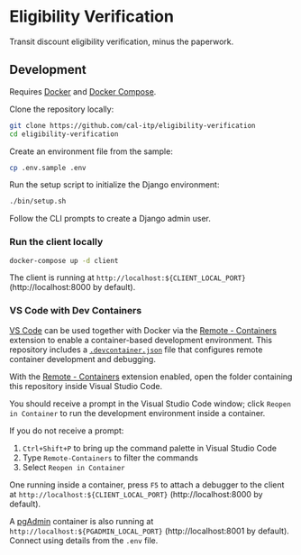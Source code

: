 # Eligibility Verification

Transit discount eligibility verification, minus the paperwork.

## Development

Requires [Docker][docker] and [Docker Compose][docker-compose].

Clone the repository locally:

```bash
git clone https://github.com/cal-itp/eligibility-verification
cd eligibility-verification
```

Create an environment file from the sample:

```bash
cp .env.sample .env
```

Run the setup script to initialize the Django environment:

```bash
./bin/setup.sh
```

Follow the CLI prompts to create a Django admin user.

### Run the client locally

```bash
docker-compose up -d client
```

The client is running at `http://localhost:${CLIENT_LOCAL_PORT}` (http://localhost:8000 by default).

### VS Code with Dev Containers

[VS Code][vscode] can be used together with Docker via the [Remote - Containers][vscode-containers] extension to enable a
container-based development environment. This repository includes a [`.devcontainer.json`][config-file] file that configures
remote container development and debugging.

With the [Remote - Containers][vscode-containers] extension enabled, open the folder containing this repository inside Visual
Studio Code.

You should receive a prompt in the Visual Studio Code window; click `Reopen in Container` to run the development environment
inside a container.

If you do not receive a prompt:

1. `Ctrl+Shift+P` to bring up the command palette in Visual Studio Code
1. Type `Remote-Containers` to filter the commands
1. Select `Reopen in Container`

One running inside a container, press `F5` to attach a debugger to the client at `http://localhost:${CLIENT_LOCAL_PORT}`
(http://localhost:8000 by default).

A [pgAdmin][pgadmin] container is also running at `http://localhost:${PGADMIN_LOCAL_PORT}` (http://localhost:8001 by default).
Connect using details from the `.env` file.

[config-file]: ./.devcontainer.json
[docker]: https://docs.docker.com/
[docker-compose]: https://docs.docker.com/compose/
[pgadmin]: https://www.pgadmin.org/
[vscode]: https://code.visualstudio.com/
[vscode-containers]: https://code.visualstudio.com/docs/remote/containers
